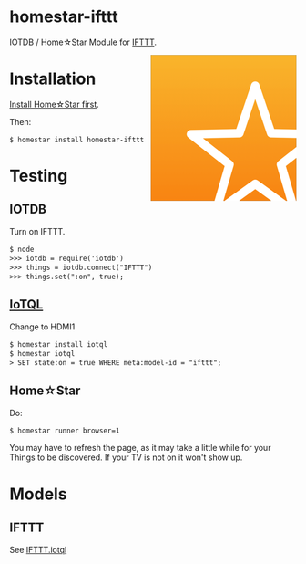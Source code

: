 # homestar-ifttt
IOTDB / Home☆Star Module for [IFTTT]().

<img src="https://raw.githubusercontent.com/dpjanes/iotdb-homestar/master/docs/HomeStar.png" align="right" />

# Installation

[Install Home☆Star first](https://homestar.io/about/install).

Then:

    $ homestar install homestar-ifttt

# Testing

## IOTDB

Turn on IFTTT.

	$ node
	>>> iotdb = require('iotdb')
	>>> things = iotdb.connect("IFTTT")
	>>> things.set(":on", true);
	
## [IoTQL](https://github.com/dpjanes/iotdb-iotql)

Change to HDMI1 

	$ homestar install iotql
	$ homestar iotql
	> SET state:on = true WHERE meta:model-id = "ifttt";

## Home☆Star

Do:

	$ homestar runner browser=1
	
You may have to refresh the page, as it may take a little while for your Things to be discovered. If your TV is not on it won't show up.

# Models
## IFTTT

See [IFTTT.iotql](https://github.com/dpjanes/homestar-ifttt/blob/master/models/IFTTT.iotql)
